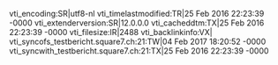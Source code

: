 vti_encoding:SR|utf8-nl
vti_timelastmodified:TR|25 Feb 2016 22:23:39 -0000
vti_extenderversion:SR|12.0.0.0
vti_cacheddtm:TX|25 Feb 2016 22:23:39 -0000
vti_filesize:IR|2488
vti_backlinkinfo:VX|
vti_syncofs_testbericht.square7.ch\:21:TW|04 Feb 2017 18:20:52 -0000
vti_syncwith_testbericht.square7.ch\:21:TX|25 Feb 2016 22:23:39 -0000

